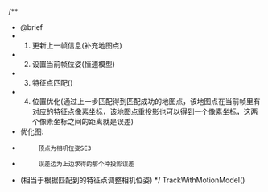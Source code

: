 /**
 * @brief 
 * 1. 更新上一帧信息(补充地图点)
 * 2. 设置当前帧位姿(恒速模型)
 * 3. 特征点匹配()
 * 4. 位置优化(通过上一步匹配得到匹配成功的地图点，该地图点在当前帧里有对应的特征点像素坐标，该地图点重投影也可以得到一个像素坐标，这两个像素坐标之间的距离就是误差)
 *    优化图: 
 *          顶点为相机位姿SE3
 *          误差边为上边求得的那个冲投影误差
 *    (相当于根据匹配到的特征点调整相机位姿)
 */
 TrackWithMotionModel()